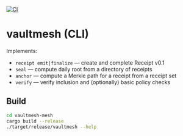 [![CI](https://github.com/VaultSovereign/vaultmesh-mesh/actions/workflows/reuse.yml/badge.svg)](https://github.com/VaultSovereign/vaultmesh-mesh/actions)

# vaultmesh (CLI)

Implements:
- `receipt emit|finalize` — create and complete Receipt v0.1
- `seal` — compute daily root from a directory of receipts
- `anchor` — compute a Merkle path for a receipt from a receipt set
- `verify` — verify inclusion and (optionally) basic policy checks

## Build
```bash
cd vaultmesh-mesh
cargo build --release
./target/release/vaultmesh --help
```
